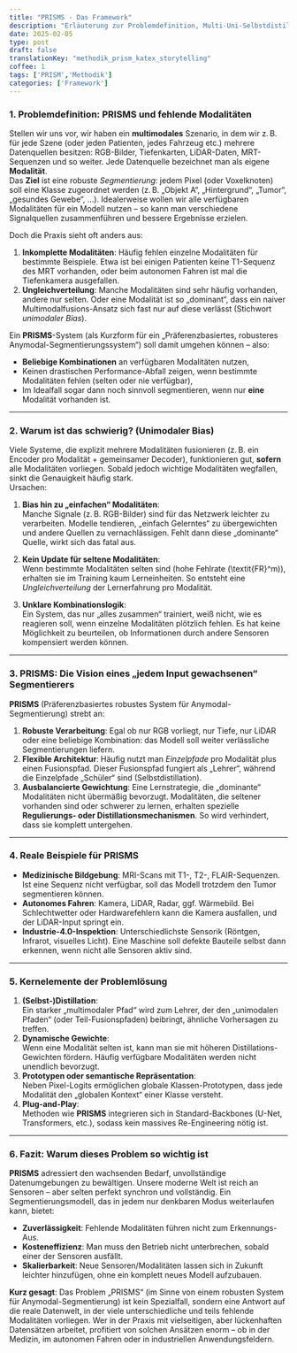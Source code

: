 ```yaml
---
title: "PRISMS - Das Framework"
description: "Erläuterung zur Problemdefinition, Multi-Uni-Selbstdistillation und präferenzbasierten Regulierung in PRISM."
date: 2025-02-05
type: post
draft: false
translationKey: "methodik_prism_katex_storytelling"
coffee: 1
tags: ['PRISM','Methodik']
categories: ['Framework']
---
```


### 1. Problemdefinition: PRISMS und fehlende Modalitäten

Stellen wir uns vor, wir haben ein **multimodales** Szenario, in dem wir z. B. für jede Szene (oder jeden Patienten, jedes Fahrzeug etc.) mehrere Datenquellen besitzen: RGB-Bilder, Tiefenkarten, LiDAR-Daten, MRT-Sequenzen und so weiter. Jede Datenquelle bezeichnet man als eigene **Modalität**.  
Das **Ziel** ist eine robuste *Segmentierung*: jedem Pixel (oder Voxelknoten) soll eine Klasse zugeordnet werden (z. B. „Objekt A“, „Hintergrund“, „Tumor“, „gesundes Gewebe“, …). Idealerweise wollen wir alle verfügbaren Modalitäten für ein Modell nutzen – so kann man verschiedene Signalquellen zusammenführen und bessere Ergebnisse erzielen.

Doch die Praxis sieht oft anders aus:

1. **Inkomplette Modalitäten**: Häufig fehlen einzelne Modalitäten für bestimmte Beispiele. Etwa ist bei einigen Patienten keine T1-Sequenz des MRT vorhanden, oder beim autonomen Fahren ist mal die Tiefenkamera ausgefallen.  
2. **Ungleichverteilung**: Manche Modalitäten sind sehr häufig vorhanden, andere nur selten. Oder eine Modalität ist so „dominant“, dass ein naiver Multimodalfusions-Ansatz sich fast nur auf diese verlässt (Stichwort *unimodaler Bias*).

Ein **PRISMS**-System (als Kurzform für ein „Präferenzbasiertes, robusteres Anymodal-Segmentierungssystem“) soll damit umgehen können – also:

- **Beliebige Kombinationen** an verfügbaren Modalitäten nutzen,  
- Keinen drastischen Performance-Abfall zeigen, wenn bestimmte Modalitäten fehlen (selten oder nie verfügbar),  
- Im Idealfall sogar dann noch sinnvoll segmentieren, wenn nur **eine** Modalität vorhanden ist.

---

### 2. Warum ist das schwierig? (Unimodaler Bias)

Viele Systeme, die explizit mehrere Modalitäten fusionieren (z. B. ein Encoder pro Modalität + gemeinsamer Decoder), funktionieren gut, **sofern** alle Modalitäten vorliegen. Sobald jedoch wichtige Modalitäten wegfallen, sinkt die Genauigkeit häufig stark.  
Ursachen:

1. **Bias hin zu „einfachen“ Modalitäten**:  
   Manche Signale (z. B. RGB-Bilder) sind für das Netzwerk leichter zu verarbeiten. Modelle tendieren, „einfach Gelerntes“ zu übergewichten und andere Quellen zu vernachlässigen. Fehlt dann diese „dominante“ Quelle, wirkt sich das fatal aus.

2. **Kein Update für seltene Modalitäten**:  
   Wenn bestimmte Modalitäten selten sind (hohe Fehlrate \(\textit{FR}^m\)), erhalten sie im Training kaum Lerneinheiten. So entsteht eine *Ungleichverteilung* der Lernerfahrung pro Modalität.

3. **Unklare Kombinationslogik**:  
   Ein System, das nur „alles zusammen“ trainiert, weiß nicht, wie es reagieren soll, wenn einzelne Modalitäten plötzlich fehlen. Es hat keine Möglichkeit zu beurteilen, ob Informationen durch andere Sensoren kompensiert werden können.

---

### 3. PRISMS: Die Vision eines „jedem Input gewachsenen“ Segmentierers

**PRISMS** (Präferenzbasiertes robustes System für Anymodal-Segmentierung) strebt an:

1. **Robuste Verarbeitung**: Egal ob nur RGB vorliegt, nur Tiefe, nur LiDAR oder eine beliebige Kombination: das Modell soll weiter verlässliche Segmentierungen liefern.  
2. **Flexible Architektur**: Häufig nutzt man *Einzelpfade* pro Modalität plus einen Fusionspfad. Dieser Fusionspfad fungiert als „Lehrer“, während die Einzelpfade „Schüler“ sind (Selbstdistillation).  
3. **Ausbalancierte Gewichtung**: Eine Lernstrategie, die „dominante“ Modalitäten nicht übermäßig bevorzugt. Modalitäten, die seltener vorhanden sind oder schwerer zu lernen, erhalten spezielle **Regulierungs- oder Distillationsmechanismen**. So wird verhindert, dass sie komplett untergehen.

---

### 4. Reale Beispiele für PRISMS

- **Medizinische Bildgebung**: MRI-Scans mit T1-, T2-, FLAIR-Sequenzen. Ist eine Sequenz nicht verfügbar, soll das Modell trotzdem den Tumor segmentieren können.  
- **Autonomes Fahren**: Kamera, LiDAR, Radar, ggf. Wärmebild. Bei Schlechtwetter oder Hardwarefehlern kann die Kamera ausfallen, und der LiDAR-Input springt ein.  
- **Industrie-4.0-Inspektion**: Unterschiedlichste Sensorik (Röntgen, Infrarot, visuelles Licht). Eine Maschine soll defekte Bauteile selbst dann erkennen, wenn nicht alle Sensoren aktiv sind.

---

### 5. Kernelemente der Problemlösung

1. **(Selbst-)Distillation**:  
   Ein starker „multimodaler Pfad“ wird zum Lehrer, der den „unimodalen Pfaden“ (oder Teil-Fusionspfaden) beibringt, ähnliche Vorhersagen zu treffen.  
2. **Dynamische Gewichte**:  
   Wenn eine Modalität selten ist, kann man sie mit höheren Distillations-Gewichten fördern. Häufig verfügbare Modalitäten werden nicht unendlich bevorzugt.  
3. **Prototypen oder semantische Repräsentation**:  
   Neben Pixel-Logits ermöglichen globale Klassen-Prototypen, dass jede Modalität den „globalen Kontext“ einer Klasse versteht.  
4. **Plug-and-Play**:  
   Methoden wie **PRISMS** integrieren sich in Standard-Backbones (U-Net, Transformers, etc.), sodass kein massives Re-Engineering nötig ist.

---

### 6. Fazit: Warum dieses Problem so wichtig ist

**PRISMS** adressiert den wachsenden Bedarf, unvollständige Datenumgebungen zu bewältigen. Unsere moderne Welt ist reich an Sensoren – aber selten perfekt synchron und vollständig. Ein Segmentierungsmodell, das in jedem nur denkbaren Modus weiterlaufen kann, bietet:

- **Zuverlässigkeit**: Fehlende Modalitäten führen nicht zum Erkennungs-Aus.  
- **Kosteneffizienz**: Man muss den Betrieb nicht unterbrechen, sobald einer der Sensoren ausfällt.  
- **Skalierbarkeit**: Neue Sensoren/Modalitäten lassen sich in Zukunft leichter hinzufügen, ohne ein komplett neues Modell aufzubauen.

**Kurz gesagt**: Das Problem „PRISMS“ (im Sinne von einem robusten System für Anymodal-Segmentierung) ist kein Spezialfall, sondern eine Antwort auf die reale Datenwelt, in der viele unterschiedliche und teils fehlende Modalitäten vorliegen. Wer in der Praxis mit vielseitigen, aber lückenhaften Datensätzen arbeitet, profitiert von solchen Ansätzen enorm – ob in der Medizin, im autonomen Fahren oder in industriellen Anwendungsfeldern.